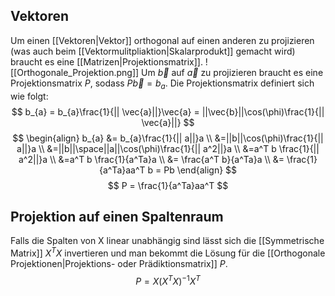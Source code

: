 ## Vektoren
Um einen [[Vektoren|Vektor]] orthogonal auf einen anderen zu projizieren (was auch beim [[Vektormulitpliaktion|Skalarprodukt]] gemacht wird) braucht es eine [[Matrizen|Projektionsmatrix]].
![[Orthogonale_Projektion.png]]
Um $\vec{b}$ auf $\vec{a}$ zu projizieren braucht es eine Projektionsmatrix $P$, sodass $P \vec{b} = b_{a}$.
Die Projektionsmatrix definiert sich wie folgt:
$$
b_{a} = b_{a}\frac{1}{|| \vec{a}||}\vec{a} = ||\vec{b}||\cos(\phi)\frac{1}{|| \vec{a}||}
$$
$$
	\begin{align} 
	b_{a} &= b_{a}\frac{1}{|| a||}a \\
    &=||b||\cos(\phi)\frac{1}{|| a||}a \\
   &=||b||\space||a||\cos(\phi)\frac{1}{|| a^2||}a \\
&=a^T b \frac{1}{|| a^2||}a \\
&=a^T b \frac{1}{a^Ta}a \\
&= \frac{a^T b}{a^Ta}a \\
&= \frac{1}{a^Ta}aa^T b = Pb
	\end{align} 
$$
$$
P = \frac{1}{a^Ta}aa^T
$$
## Projektion auf einen Spaltenraum
Falls die Spalten von X linear unabhängig sind lässt sich die [[Symmetrische Matrix]] $X^TX$ invertieren und man bekommt die Lösung für die [[Orthogonale Projektionen|Projektions- oder Prädiktionsmatrix]] $P$.
$$
P = X(X^TX)^{-1}X^T
$$

